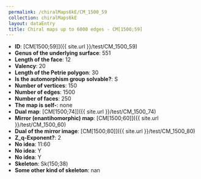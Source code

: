 ```yaml
--- 
 permalink: /chiralMaps6kE/CM_1500_59 
 collection: chiralMaps6kE
 layout: dataEntry
 title: Chiral maps up to 6000 edges - CM[1500;59]
---
```


- **ID**: [CM[1500;59]]({{ site.url }}/test/CM_1500_59)
- **Genus of the underlying surface**: 551
- **Length of the face**: 12
- **Valency**: 20
- **Length of the Petrie polygon**: 30
- **Is the automorphism group solvable?**: S
- **Number of vertices**: 150
- **Number of edges**: 1500
- **Number of faces**: 250
- **The map is self-**: none
- **Dual map**: [CM[1500;74]]({{ site.url }}/test/CM_1500_74)
- **Mirror (enantihomorphic) map**: [CM[1500;60]]({{ site.url }}/test/CM_1500_60)
- **Dual of the mirror image**: [CM[1500;80]]({{ site.url }}/test/CM_1500_80)
- **Z_q-Exponent?**: 2
- **No idea**:  11:60
- **No idea**: Y
- **No idea**: Y
- **Skeleton**: Sk(150;38)
- **Some other kind of skeleton**: nan

